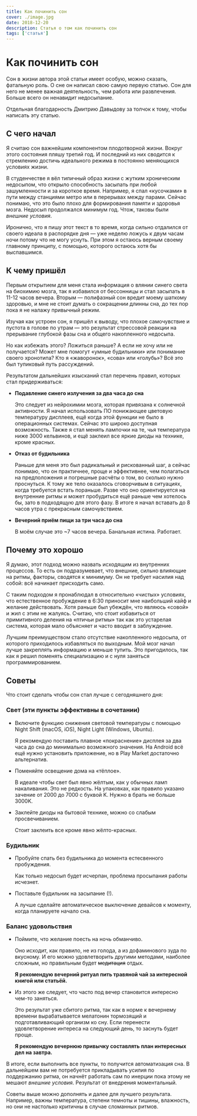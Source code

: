 ```yaml
---
title: Как починить сон
cover: ./image.jpg
date: 2018-12-20
description: Статья о том как починить сон
tags: ['статья']
---
```


<!-- keywords = 'сон, синий, световая температура, красный, мелатонин, ритм, образ жизни'; -->

# Как починить сон

Сон в жизни автора этой статьи имеет особую, можно сказать, фатальную роль. О сне он написал свою самую первую статью. Сон для него не менее важная деятельность, чем работа или развлечения. Больше всего он ненавидит недосыпание.

Отдельная благодарность Дмитрию Давыдову за толчок к тому, чтобы написать эту статью.

## С чего начал

Я считаю сон важнейшим компонентом плодотворной жизни. Вокруг этого состояния пляшу третий год. И последний из них сводится к стремлению достичь идеального режима в постоянно меняющихся условиях жизни.

В студенчестве я вёл типичный образ жизни с жутким хроническим недосыпом, что открыло способность засыпать при любой зашумленности и за короткое время. Например, я спал «кусочками» в пути между станциями метро или в перерывах между парами. Сейчас понимаю, что это было плохо для формирования памяти и здоровья мозга. Недосып продолжался минимум год. Чтож, таковы были _внешние условия_.

Иронично, что я пишу этот текст в то время, когда сильно отдалился от своего идеала в распорядке дня — уже неделю ложусь к двум часам ночи потому что не могу уснуть. При этом я остаюсь верным своему главному принципу, с помощью, которого остаюсь хотя бы выспавшимся.

## К чему пришёл

Первым открытием для меня стала информация о влянии синего света на биохимию мозга, так я избавился от бессонницы и стал засыпать в 11-12 часов вечера. Вторым — полифазный сон вредит моему шаткому здоровью, и мне не стоит думать о сокращении длинны сна, до тех пор пока я не налажу привычный режим.

Изучая как устроен сон, я пришёл к выводу, что плохое самочувствие и пустота в голове по утрам — это результат стрессовой реакции на прерывание глубокой фазы сна и общего накопленного недосыпа.

Но как избежать этого? Ложиться раньше? А если не хочу или не получается? Может мне помогут «умные будильники» или понимание своего хронотипа? Кто я «жаворонок», «сова» или «голубь»? Всё это был тупиковый путь рассуждений.

Результатом дальнейших изысканий стал перечень правил, которых стал придерживаться:

- **Подавление синего излучения за два часа до сна**

  Это следует из нейрохимии мозга, которая привязана к солнечной активности. Я начал использовать ПО понижающее цветовую температуру дисплеев, ещё когда этой функции не было в операционных системах. Сейчас это широко доступная возможность. Также я стал менять лампочки на те, чья температура ниже 3000 кельвинов, и ещё заклеил все яркие диоды на технике, кроме красных.

- **Отказ от будильника**

  Раньше для меня это был радикальный и рискованный шаг, а сейчас понимаю, что он практичнее, проще и эффективнее, чем полагаться на предположения и погрешные расчёты о том, во сколько нужно проснуться. К тому же тело оказалось сговорчивым в ситуациях, когда требуется встать пораньше. Разве что оно ориентируется на внутренние ритмы и может пробудиться ещё раньше чем хотелось бы, зато в подходящую для этого фазу. В итоге я начал вставать до 8 часов утра с прекрасным самочувствием.

- **Вечерний приём пищи за три часа до сна**

  В моём случае это ~7 часов вечера. Банальная истина. Работает.

## Почему это хорошо

Я думаю, этот подход можно назвать исходящим из внутренних процессов. То есть он подразумевает, что внешние, сильно влияющие на ритмы, факторы, сводятся к минимуму. Он не требует насилия над собой: всё начинает присходить само.

С таким подходом я пронаблюдал в относительно «чистых» условиях, что естественное пробуждение в 6:30 приносит мне наибольший кайф и желание действовать. Хотя раньше был убеждён, что являюсь «совой» и жил с этим не жалуясь. Считаю, что стоит избавиться от примитивного деления на «птичьи ритмы» так как это устарелая система, которая мало объясняет и часто вводит в заблуждение.

Лучшим преимуществом стало отсутствие накопленного недосыпа, от которого приходилось избавляться по выходным. Мой мозг начал лучше закреплять информацию и меньше тупить. Это пригодилось, так как я решил поменять специализацию и с нуля заняться программированием.

## Советы

Что стоит сделать чтобы сон стал лучше с сегодняшнего дня:

### Свет (эти пункты эффективны в сочетании)

- Включите функцию снижения световой температуры с помощью Night Shift (macOS, iOS), Night Light (Windows, Ubuntu).

  Я рекомендую поставить плавное «покраснение» дисплея за два часа до сна до минимально возможного значения. На Android всё ещё нужно установить приложение, но в Play Market достаточно альтернатив.

- Поменяйте освещение дома на «тёплое».

  В идеале чтобы свет был явно жёлтым, как у обычных ламп накаливания. Это не редкость. На упаковках, как правило указано зачение от 2000 до 7000 с буквой K. Нужно в брать не больше 3000K.

- Заклейте диоды на бытовой технике, можно со слабым просвечиванием.

  Стоит заклеить все кроме явно жёлто-красных.

### Будильник

- Пробуйте спать без будильника до момента естесвенного пробуждения.

  Как только недосып будет исчерпан, проблема просыпания работы исчезнет.

- Поставьте будильник на засыпание (!).

  А лучше сделайте автоматическое выключение девайсов к моменту, когда планируете начало сна.

### Баланс удовольствия

- Поймите, что желание поесть на ночь обманчиво.

  Оно исходит, как правило, не из голода, а из дофаминового зуда по вкусному. И его можно удовлетворить другими методами, наиболее сложным, но правильным будет ~~медитация~~ отдых.

  **Я рекомендую вечерний ритуал пить травяной чай за интересной книгой или статьёй.**

- Из этого же следует, что часто под вечер становится интересно чем-то заняться.

  Это результат уже сбитого ритма, так как в норме к вечернему времени вырабатывается мелатонин тормозящий и подготавливающий организм ко сну. Если перенести удовлетворение интереса на следующий день, то заснуть будет проще.

  **Я рекомендую вечернюю привычку составлять план интересных дел на завтра.**

В итоге, если выполнить все пункты, то получится автоматизация сна. В дальнейшем вам не потребуется прикладывать усилия по поддержанию ритма, он начнёт работать сам по инерции пока этому не мешают _внешние условия_. Результат от внедрения моментальный.

Советы выше можно дополнять и далее для лучшего результата. Например, важны температура, степени темноты и тишины, влажность, но они не настолько критичны в случае сломанных ритмов.

<!--

DISQUS data

var pageName = 'how-to-sleep';
var disqus_config = function () {
    this.page.url = 'https://martyn.guru/' + pageName;
    this.page.identifier = pageName;
    this.page.title = pageName;
};
-->
